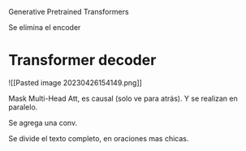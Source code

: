 Generative Pretrained Transformers

Se elimina el encoder

# Transformer decoder

![[Pasted image 20230426154149.png]]

Mask Multi-Head Att, es causal (solo ve para atrás). Y se realizan en paralelo.

Se agrega una conv.

Se divide el texto completo, en oraciones mas chicas. 
